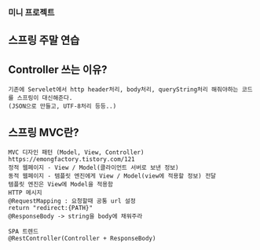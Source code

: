 ### 미니 프로젝트

## 스프링 주말 연습


## Controller 쓰는 이유?
```
기존에 Servelet에서 http header처리, body처리, queryString처리 해줘야하는 코드를 스프링이 대신해준다.
(JSON으로 만들고, UTF-8처리 등등..)
```

## 스프링 MVC란?
```
MVC 디자인 패턴 (Model, View, Controller)
https://emongfactory.tistory.com/121
정적 웹페이지 - View / Model(클라이언트 서버로 보낸 정보)
동적 웹페이지 - 템플릿 엔진에게 View / Model(view에 적용할 정보) 전달
템플릿 엔진은 View에 Model을 적용함
HTTP 메시지
@RequestMapping : 요청할때 공통 url 설정
return "redirect:{PATH}"
@ResponseBody -> string을 body에 채워주라

SPA 트렌드
@RestController(Controller + ResponseBody)

```










